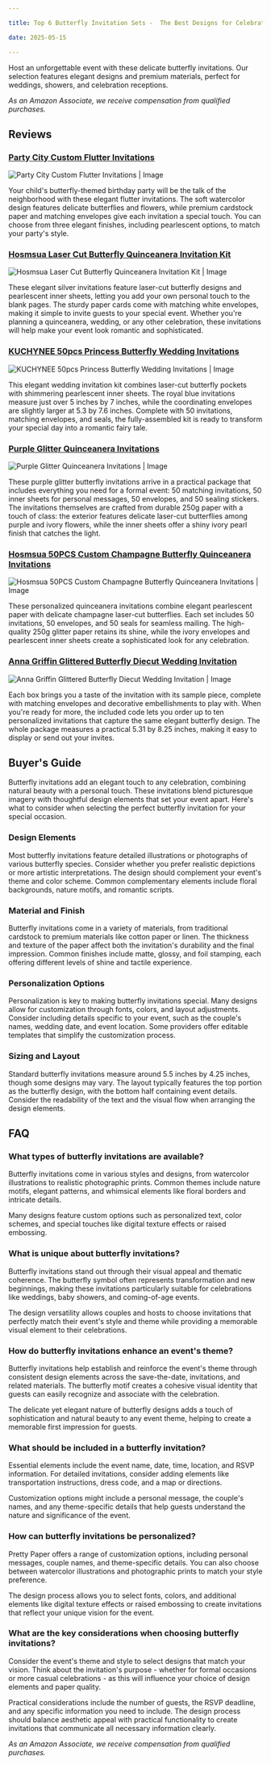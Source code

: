 ```yaml
---

title: Top 6 Butterfly Invitation Sets -  The Best Designs for Celebrating Your Special Day

date: 2025-05-15

---
```


Host an unforgettable event with these delicate butterfly invitations. Our selection features elegant designs and premium materials, perfect for weddings, showers, and celebration receptions. 

*As an Amazon Associate, we receive compensation from qualified purchases.*


## Reviews


### [Party City Custom Flutter Invitations](https://serp.ly/@bar/amazon/Butterfly+Invitations?utm\_term=party-city-custom-flutter-invitations)

![Party City Custom Flutter Invitations | Image](https://encrypted-tbn2.gstatic.com/shopping?q=tbn:ANd9GcTHg3veVzV1ufdbFSHN3RvSDk-Xu0VkUMZzweRj68SxBdb6tvjpPR0mzzORjHwWUGuJDZuDiTNT8tjygTYoSWih6dERPeORRW\_XVpcRgh83&usqp=CAY)

Your child's butterfly-themed birthday party will be the talk of the neighborhood with these elegant flutter invitations. The soft watercolor design features delicate butterflies and flowers, while premium cardstock paper and matching envelopes give each invitation a special touch. You can choose from three elegant finishes, including pearlescent options, to match your party's style. 


### [Hosmsua Laser Cut Butterfly Quinceanera Invitation Kit](https://serp.ly/@bar/amazon/Butterfly+Invitations?utm\_term=hosmsua-laser-cut-butterfly-quinceanera-invitation-kit)

![Hosmsua Laser Cut Butterfly Quinceanera Invitation Kit | Image](https://encrypted-tbn2.gstatic.com/shopping?q=tbn:ANd9GcSurkE2wEdTfQ4f\_M3C1qxCQdZzDwFZvsQaLgamkPmTcsvOpkJdKW2mOJdYv\_ok6ea8um8rku-dB8ahS5\_Q5bHOaqEITP96&usqp=CAY)

These elegant silver invitations feature laser-cut butterfly designs and pearlescent inner sheets, letting you add your own personal touch to the blank pages. The sturdy paper cards come with matching white envelopes, making it simple to invite guests to your special event. Whether you're planning a quinceanera, wedding, or any other celebration, these invitations will help make your event look romantic and sophisticated. 


### [KUCHYNEE 50pcs Princess Butterfly Wedding Invitations](https://serp.ly/@bar/amazon/Butterfly+Invitations?utm\_term=kuchynee-50pcs-princess-butterfly-wedding-invitations)

![KUCHYNEE 50pcs Princess Butterfly Wedding Invitations | Image](https://encrypted-tbn3.gstatic.com/shopping?q=tbn:ANd9GcRxEHKQeDZT6ZE3gZZHlx7N8o7GoLkT7FrNWQbPV9klPrWy0xIzeHsU5A227GeBOnpci6KdI3cqPl9cysuaKFRso0-9O3KIQg&usqp=CAY)

This elegant wedding invitation kit combines laser-cut butterfly pockets with shimmering pearlescent inner sheets. The royal blue invitations measure just over 5 inches by 7 inches, while the coordinating envelopes are slightly larger at 5.3 by 7.6 inches. Complete with 50 invitations, matching envelopes, and seals, the fully-assembled kit is ready to transform your special day into a romantic fairy tale. 


### [Purple Glitter Quinceanera Invitations](https://serp.ly/@bar/amazon/Butterfly+Invitations?utm\_term=purple-glitter-quinceanera-invitations)

![Purple Glitter Quinceanera Invitations | Image](https://encrypted-tbn2.gstatic.com/shopping?q=tbn:ANd9GcS0xYq-4J9Xp2ee1cYnz2zOpuU-17JP7jy3daeBCjVjdD0g3NnqmYYYjGQiLqABw4npucHIVAMbLKQNPm5pPz2gQT0koJsf&usqp=CAY)

These purple glitter butterfly invitations arrive in a practical package that includes everything you need for a formal event: 50 matching invitations, 50 inner sheets for personal messages, 50 envelopes, and 50 sealing stickers. The invitations themselves are crafted from durable 250g paper with a touch of class: the exterior features delicate laser-cut butterflies among purple and ivory flowers, while the inner sheets offer a shiny ivory pearl finish that catches the light. 


### [Hosmsua 50PCS Custom Champagne Butterfly Quinceanera Invitations](https://serp.ly/@bar/amazon/Butterfly+Invitations?utm\_term=hosmsua-50pcs-custom-champagne-butterfly-quinceanera-invitations)

![Hosmsua 50PCS Custom Champagne Butterfly Quinceanera Invitations | Image](https://encrypted-tbn1.gstatic.com/shopping?q=tbn:ANd9GcSi0BJvE-DHX2lclcRlDgvU3n6c\_MxYjqiucVMb2xlv2KxPcjuGExj0iR8xoAUk9EVb\_GVPn92dBaoGsfNVXVuJIQY\_udLO&usqp=CAY)

These personalized quinceanera invitations combine elegant pearlescent paper with delicate champagne laser-cut butterflies. Each set includes 50 invitations, 50 envelopes, and 50 seals for seamless mailing. The high-quality 250g glitter paper retains its shine, while the ivory envelopes and pearlescent inner sheets create a sophisticated look for any celebration. 


### [Anna Griffin Glittered Butterfly Diecut Wedding Invitation](https://serp.ly/@bar/amazon/Butterfly+Invitations?utm\_term=anna-griffin-glittered-butterfly-diecut-wedding-invitation)

![Anna Griffin Glittered Butterfly Diecut Wedding Invitation | Image](https://encrypted-tbn3.gstatic.com/shopping?q=tbn:ANd9GcTC\_gZ6mKgbBLC6afknBl\_x3S87Kd7puSR3eG1AipqsfKxMNLdy6J05IWo\_nob6mzp2uitm2rL2RSXhDJdON2209V9vkCw6cnyplh9hYPkHszbtclQO9387rg&usqp=CAY)

Each box brings you a taste of the invitation with its sample piece, complete with matching envelopes and decorative embellishments to play with. When you're ready for more, the included code lets you order up to ten personalized invitations that capture the same elegant butterfly design. The whole package measures a practical 5.31 by 8.25 inches, making it easy to display or send out your invites. 


## Buyer's Guide

Butterfly invitations add an elegant touch to any celebration, combining natural beauty with a personal touch. These invitations blend picturesque imagery with thoughtful design elements that set your event apart. Here's what to consider when selecting the perfect butterfly invitation for your special occasion. 


### Design Elements

Most butterfly invitations feature detailed illustrations or photographs of various butterfly species. Consider whether you prefer realistic depictions or more artistic interpretations. The design should complement your event's theme and color scheme. Common complementary elements include floral backgrounds, nature motifs, and romantic scripts. 


### Material and Finish

Butterfly invitations come in a variety of materials, from traditional cardstock to premium materials like cotton paper or linen. The thickness and texture of the paper affect both the invitation's durability and the final impression. Common finishes include matte, glossy, and foil stamping, each offering different levels of shine and tactile experience. 


### Personalization Options

Personalization is key to making butterfly invitations special. Many designs allow for customization through fonts, colors, and layout adjustments. Consider including details specific to your event, such as the couple's names, wedding date, and event location. Some providers offer editable templates that simplify the customization process. 


### Sizing and Layout

Standard butterfly invitations measure around 5.5 inches by 4.25 inches, though some designs may vary. The layout typically features the top portion as the butterfly design, with the bottom half containing event details. Consider the readability of the text and the visual flow when arranging the design elements. 


## FAQ


### What types of butterfly invitations are available?

Butterfly invitations come in various styles and designs, from watercolor illustrations to realistic photographic prints. Common themes include nature motifs, elegant patterns, and whimsical elements like floral borders and intricate details. 

Many designs feature custom options such as personalized text, color schemes, and special touches like digital texture effects or raised embossing. 


### What is unique about butterfly invitations?

Butterfly invitations stand out through their visual appeal and thematic coherence. The butterfly symbol often represents transformation and new beginnings, making these invitations particularly suitable for celebrations like weddings, baby showers, and coming-of-age events. 

The design versatility allows couples and hosts to choose invitations that perfectly match their event's style and theme while providing a memorable visual element to their celebrations. 


### How do butterfly invitations enhance an event's theme?

Butterfly invitations help establish and reinforce the event's theme through consistent design elements across the save-the-date, invitations, and related materials. The butterfly motif creates a cohesive visual identity that guests can easily recognize and associate with the celebration. 

The delicate yet elegant nature of butterfly designs adds a touch of sophistication and natural beauty to any event theme, helping to create a memorable first impression for guests. 


### What should be included in a butterfly invitation?

Essential elements include the event name, date, time, location, and RSVP information. For detailed invitations, consider adding elements like transportation instructions, dress code, and a map or directions. 

Customization options might include a personal message, the couple's names, and any theme-specific details that help guests understand the nature and significance of the event. 


### How can butterfly invitations be personalized?

Pretty Paper offers a range of customization options, including personal messages, couple names, and theme-specific details. You can also choose between watercolor illustrations and photographic prints to match your style preference. 

The design process allows you to select fonts, colors, and additional elements like digital texture effects or raised embossing to create invitations that reflect your unique vision for the event. 


### What are the key considerations when choosing butterfly invitations?

Consider the event's theme and style to select designs that match your vision. Think about the invitation's purpose - whether for formal occasions or more casual celebrations - as this will influence your choice of design elements and paper quality. 

Practical considerations include the number of guests, the RSVP deadline, and any specific information you need to include. The design process should balance aesthetic appeal with practical functionality to create invitations that communicate all necessary information clearly. 

*As an Amazon Associate, we receive compensation from qualified purchases.*